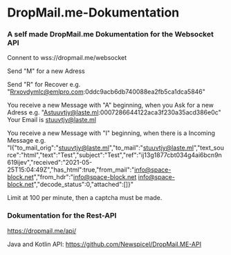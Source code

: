 # DropMail.me-Dokumentation
### A self made DropMail.me Dokumentation for the Websocket API

Connent to wss://dropmail.me/websocket

Send "M" for a new Adress

Send "R" for Recover
e.g. "Rrxovdymlc@emlpro.com:0ddc9acb6db740088ea2fb5ca1dca5846"

You receive a new Message with "A" beginning, when you Ask for a new Adress
e.g. "Astuuvtjy@laste.ml:0007286644122aca3f230a35acd386e0c"
Your Email is stuuvtjy@laste.ml

You receive a new Message with "I" beginning, when there is a Incoming Message
e.g. "I{"to_mail_orig":"stuuvtjy@laste.ml","to_mail":"stuuvtjy@laste.ml","text_source":"html","text":"Test","subject":"Test","ref":"ij13g1877cbt034g4ai6bcn9n619ijev","received":"2021-05-25T15:04:49Z","has_html":true,"from_mail":"info@space-block.net","from_hdr":"info@space-block.net <info@space-block.net>","decode_status":0,"attached":[]}"

Limit at 100 per minute, then a captcha must be made.

### Dokumentation for the Rest-API

https://dropmail.me/api/

Java and Kotlin API: https://github.com/Newspicel/DropMail.ME-API
